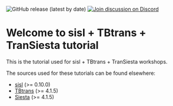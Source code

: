 ![GitHub release (latest by date)](https://img.shields.io/github/v/release/zerothi/ts-tbt-sisl-tutorial?label=tutorial)
[![Join discussion on Discord](https://img.shields.io/discord/742636379871379577.svg?label=&logo=discord&logoColor=ffffff&color=green&labelColor=red)](https://discord.gg/bvJ9Zuk)

Welcome to sisl + TBtrans + TranSiesta tutorial
===============================================

This is the tutorial used for sisl + TBtrans + TranSiesta workshops.

The sources used for these tutorials can be found elsewhere:


- [sisl][sisl@git] (>= 0.10.0)
- [TBtrans][tbtrans] (>= 4.1.5)
- [Siesta][tbtrans] (>= 4.1.5)


<!---
Links to external and internal sites.
-->
[sisl@git]: https://github.com/zerothi/sisl
[tbtrans]: https://launchpad.net/siesta
